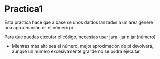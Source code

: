 # Practica1
Esta práctica hace que a base de unos dardos lanzados a un área genere una aproximación de el número pi. 

Para que puedas ejecutar el código, necesitas usar java -jar n.jar (número)
- Mientras más alto sea el número, mejor aproximación de pi devolverá, aunque un número excesivamente grande no se podrá ejecutar. 

